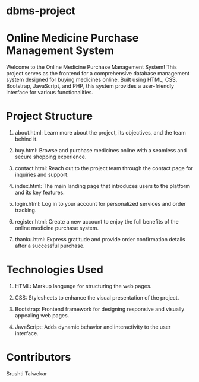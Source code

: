 # dbms-project
# Online Medicine Purchase Management System
Welcome to the Online Medicine Purchase Management System! This project serves as the frontend for a comprehensive database management system designed for buying medicines online. Built using HTML, CSS, Bootstrap, JavaScript, and PHP, this system provides a user-friendly interface for various functionalities.

# Project Structure
1. about.html: Learn more about the project, its objectives, and the team behind it.

2. buy.html: Browse and purchase medicines online with a seamless and secure shopping experience.

3. contact.html: Reach out to the project team through the contact page for inquiries and support.

4. index.html: The main landing page that introduces users to the platform and its key features.

5. login.html: Log in to your account for personalized services and order tracking.

6. register.html: Create a new account to enjoy the full benefits of the online medicine purchase system.

7. thanku.html: Express gratitude and provide order confirmation details after a successful purchase.

# Technologies Used
1. HTML: Markup language for structuring the web pages.

2. CSS: Stylesheets to enhance the visual presentation of the project.

3. Bootstrap: Frontend framework for designing responsive and visually appealing web pages.

4. JavaScript: Adds dynamic behavior and interactivity to the user interface.


 #  Contributors
Srushti Talwekar
